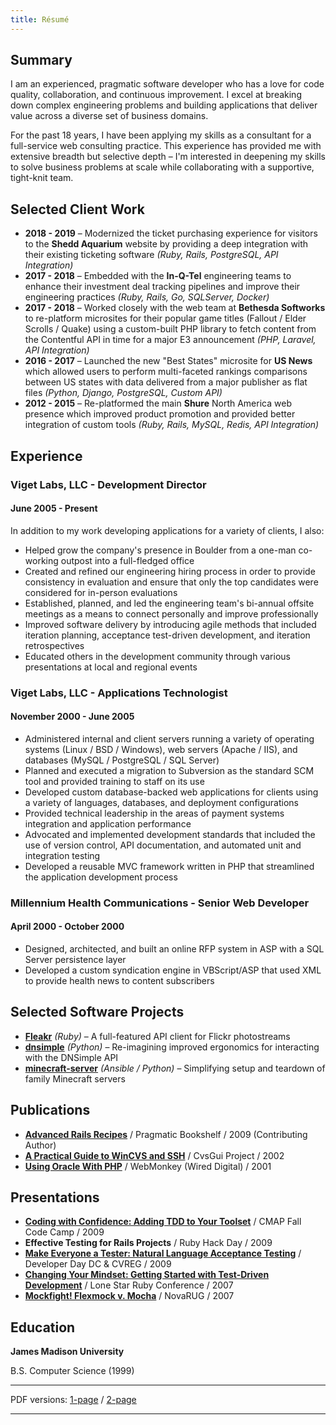 ```yaml
---
title: Résumé
---
```

## Summary

I am an experienced, pragmatic software developer who has a love for code
quality, collaboration, and continuous improvement. I excel at breaking down
complex engineering problems and building applications that deliver value across
a diverse set of business domains.

For the past 18 years, I have been applying my skills as a consultant for a
full-service web consulting practice. This experience has provided me with
extensive breadth but selective depth &ndash; I'm interested in deepening my
skills to solve business problems at scale while collaborating with a
supportive, tight-knit team.

## Selected Client Work

* **2018 - 2019** &ndash; Modernized the ticket purchasing experience for visitors to the **Shedd Aquarium** website by providing a deep integration with their existing ticketing software *(Ruby, Rails, PostgreSQL, API Integration)*
* **2017 - 2018** &ndash; Embedded with the **In-Q-Tel** engineering teams to enhance their investment deal tracking pipelines and improve their engineering practices *(Ruby, Rails, Go, SQLServer, Docker)*
* **2017 - 2018** &ndash; Worked closely with the web team at **Bethesda Softworks** to re-platform microsites for their popular game titles (Fallout / Elder Scrolls / Quake) using a custom-built PHP library to fetch content from the Contentful API in time for a major E3 announcement *(PHP, Laravel, API Integration)*
* **2016 - 2017** &ndash; Launched the new "Best States" microsite for **US News** which allowed users to perform multi-faceted rankings comparisons between US states with data delivered from a major publisher as flat files *(Python, Django, PostgreSQL, Custom API)*
* **2012 - 2015** &ndash; Re-platformed the main **Shure** North America web presence which improved product promotion and provided better integration of custom tools *(Ruby, Rails, MySQL, Redis, API Integration)*

## Experience

### Viget Labs, LLC - Development Director
#### June 2005 - Present

In addition to my work developing applications for a variety of clients, I also:

* Helped grow the company's presence in Boulder from a one-man co-working outpost into a full-fledged office
* Created and refined our engineering hiring process in order to provide consistency in evaluation and ensure that only the top candidates were considered for in-person evaluations
* Established, planned, and led the engineering team's bi-annual offsite meetings as a means to connect personally and improve professionally
* Improved software delivery by introducing agile methods that included iteration planning, acceptance test-driven development, and iteration retrospectives
* Educated others in the development community through various presentations at local and regional events

### Viget Labs, LLC - Applications Technologist
#### November 2000 - June 2005

* Administered internal and client servers running a variety of operating systems (Linux / BSD / Windows), web servers (Apache / IIS), and databases (MySQL / PostgreSQL / SQL Server)
* Planned and executed a migration to Subversion as the standard SCM tool and provided training to staff on its use
* Developed custom database-backed web applications for clients using a variety of languages, databases, and deployment configurations
* Provided technical leadership in the areas of payment systems integration and application performance
* Advocated and implemented development standards that included the use of version control, API documentation, and automated unit and integration testing
* Developed a reusable MVC framework written in PHP that streamlined the application development process

### Millennium Health Communications - Senior Web Developer
#### April 2000 - October 2000

* Designed, architected, and built an online RFP system in ASP with a SQL Server persistence layer
* Developed a custom syndication engine in VBScript/ASP that used XML to provide health news to content subscribers

## Selected Software Projects

* **[Fleakr](https://github.com/reagent/fleakr)** *(Ruby)* &ndash; A full-featured API client for Flickr photostreams
* **[dnsimple](https://github.com/vigetlabs/dnsimple)** *(Python)* &ndash; Re-imagining improved ergonomics for interacting with the DNSimple API
* **[minecraft-server](https://github.com/reagent/minecraft-server)** *(Ansible / Python)* &ndash; Simplifying setup and teardown of family Minecraft servers

## Publications

* **[Advanced Rails Recipes](http://www.amazon.com/Advanced-Rails-Recipes-Mike-Clark/dp/0978739221/)** / Pragmatic Bookshelf / 2009 (Contributing Author)
* **[A Practical Guide to WinCVS and SSH](https://web.archive.org/web/20160317084631/http://www.google.com/search?q=a+practical+guide+to+wincvs+ssh)** / CvsGui Project / 2002
* **[Using Oracle With PHP](https://web.archive.org/web/20060312083752/http://webmonkey.com/webmonkey/01/26/index4a.html?tw=backend)** / WebMonkey (Wired Digital) / 2001

## Presentations

* **[Coding with Confidence: Adding TDD to Your Toolset](http://www.slideshare.net/reagent/coding-with-confidence-adding-tdd-to-your-toolset)** / CMAP Fall Code Camp / 2009
* **Effective Testing for Rails Projects** / Ruby Hack Day / 2009
* **[Make Everyone a Tester: Natural Language Acceptance Testing](http://www.slideshare.net/reagent/make-everyone-a-tester-natural-language-acceptance-testing-2446162)** / Developer Day DC & CVREG / 2009
* **[Changing Your Mindset: Getting Started with Test-Driven Development](http://www.slideshare.net/reagent/changing-your-mindset-getting-started-with-testdriven-development)** / Lone Star Ruby Conference / 2007
* **[Mockfight! Flexmock v. Mocha](http://www.slideshare.net/reagent/mockfight-flexmock-vs-mocha-2936911)** / NovaRUG / 2007

## Education

**James Madison University**

B.S. Computer Science (1999)

---
PDF versions: [1-page](files/resume-patrick-reagan.pdf) / [2-page](files/resume-patrick-reagan-2up.pdf)

---
